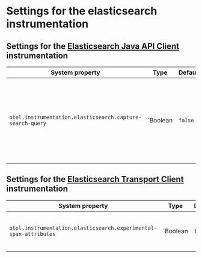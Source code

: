 # Settings for the elasticsearch instrumentation

## Settings for the [Elasticsearch Java API Client](https://www.elastic.co/guide/en/elasticsearch/client/java-api-client/current/index.html) instrumentation
| System property | Type | Default | Description                                                                                                                |
|---|---|---|----------------------------------------------------------------------------------------------------------------------------|
| `otel.instrumentation.elasticsearch.capture-search-query` | `Boolean | `false` | Enable the capture of search query bodies. Attention: Elasticsearch queries may contain personal or sensitive information. |


## Settings for the [Elasticsearch Transport Client](https://www.elastic.co/guide/en/elasticsearch/client/java-api/current/index.html) instrumentation
| System property | Type | Default | Description |
|---|---|---|---|
| `otel.instrumentation.elasticsearch.experimental-span-attributes` | `Boolean | `false` | Enable the capture of experimental span attributes. |
